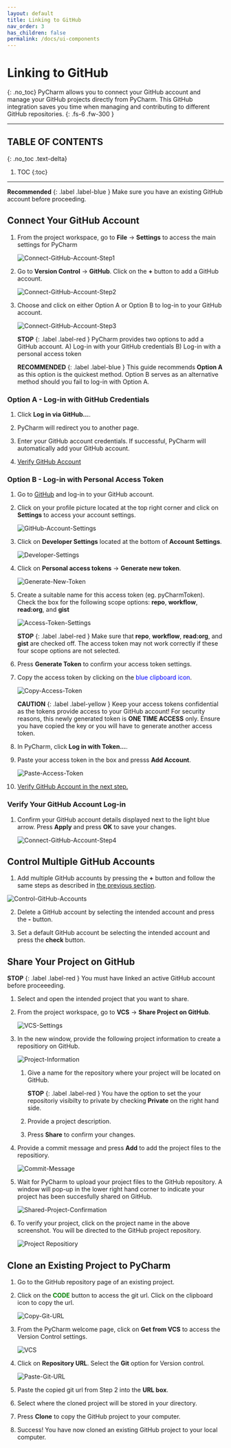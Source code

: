 ```yaml
---
layout: default
title: Linking to GitHub
nav_order: 3
has_children: false
permalink: /docs/ui-components
---
```


# Linking to GitHub
{: .no_toc}
PyCharm allows you to connect your GitHub account and manage your GitHub projects directly from PyCharm. This GitHub integration saves you time when managing and contributing to different GitHub repositories.
{: .fs-6 .fw-300 }

---
## TABLE OF CONTENTS
{: .no_toc .text-delta}
1. TOC
{:toc}
---

**Recommended**
{: .label .label-blue }
    Make sure you have an existing GitHub account before proceeding.

## Connect Your GitHub Account
1. From the project workspace, go to **File** -> **Settings** to access the main settings for PyCharm

    ![Connect-GitHub-Account-Step1](https://GitHub.com/sis00337/Pycharm-For-Dummies/blob/gh-pages/assets/images/Link-GitHub-AccountLogIn-1.png?raw=true "File -> Settings")

2.  Go to **Version Control** -> **GitHub**. Click on the **+** button to add a GitHub account.

    ![Connect-GitHub-Account-Step2](https://GitHub.com/sis00337/Pycharm-For-Dummies/blob/gh-pages/assets/images/Link-GitHub-AccountLogIn-2.png?raw=true "Version Control -> GitHub")

3.  Choose and click on either Option A or Option B to log-in to your GitHub account.

    ![Connect-GitHub-Account-Step3](https://GitHub.com/sis00337/Pycharm-For-Dummies/blob/gh-pages/assets/images/Link-GitHub-AccountLogIn-3.png?raw=true "Log-in Options A and B")

    **STOP**
    {: .label .label-red } 
        PyCharm provides two options to add a GitHub account.
        A) Log-in with your GitHub credentials
        B) Log-in with a personal access token
    
    **RECOMMENDED**
    {: .label .label-blue }
        This guide recommends **Option A** as this option is the quickest method.
        Option B serves as an alternative method should you fail to log-in with Option A.
    
### Option A - Log-in with GitHub Credentials ###
1. Click **Log in via GitHub...**.

2. PyCharm will redirect you to another page. 

3. Enter your GitHub account credentials. If successful, PyCharm will automatically add your GitHub account. 

4. [Verify GitHub Account](#verify-your-GitHub-account-log-in)

### Option B - Log-in with Personal Access Token ###
1. Go to [GitHub](https://GitHub.com/) and log-in to your GitHub account.

2. Click on your profile picture located at the top right corner and click on **Settings** to access your account settings.

    ![GitHub-Account-Settings](https://GitHub.com/sis00337/Pycharm-For-Dummies/blob/gh-pages/assets/images/Link-GitHub-AccessTokens-1.png?raw=true "GitHub Account Settings")

3. Click on **Developer Settings** located at the bottom of **Account Settings**.

    ![Developer-Settings](https://GitHub.com/sis00337/Pycharm-For-Dummies/blob/gh-pages/assets/images/Link-GitHub-AccessTokens-2.png?raw=true "Developer Settings")

4. Click on **Personal access tokens** -> **Generate new token**.

    ![Generate-New-Token](https://GitHub.com/sis00337/Pycharm-For-Dummies/blob/gh-pages/assets/images/Link-GitHub-AccessTokens-3.png?raw=true "Generate New Token")

5. Create a suitable name for this access token (eg. pyCharmToken). Check the box for the following scope options: **repo**, **workflow**, **read:org**, and **gist**

    ![Access-Token-Settings](https://GitHub.com/sis00337/Pycharm-For-Dummies/blob/gh-pages/assets/images/Link-GitHub-AccessTokens-4.png?raw=true "Access Token Settings")

    **STOP**
    {: .label .label-red }
        Make sure that **repo**, **workflow**, **read:org**, and **gist** are checked off.
        The access token may not work correctly if these four scope options are not selected.   

6. Press **Generate Token** to confirm your access token settings.

7. Copy the access token by clicking on the <span style="color:blue">blue clipboard icon</span>.

    ![Copy-Access-Token](https://GitHub.com/sis00337/Pycharm-For-Dummies/blob/gh-pages/assets/images/Link-GitHub-AccessTokens-5.png?raw=true "Copy Access Token")
    
    **CAUTION**
    {: .label .label-yellow }
        Keep your access tokens confidential as the tokens provide access to your GitHub account!
        For security reasons, this newly generated token is **ONE TIME ACCESS** only. 
        Ensure you have copied the key or you will have to generate another access token.

8. In PyCharm, click **Log in with Token...**.

9. Paste your access token in the box and presss **Add Account**. 

    ![Paste-Access-Token](https://GitHub.com/sis00337/Pycharm-For-Dummies/blob/gh-pages/assets/images/Link-GitHub-AccountLogIn-4.png?raw=true "Paste Access Token")

10. [Verify GitHub Account in the next step.](#verify-your-GitHub-account-log-in)

### Verify Your GitHub Account Log-in
1. Confirm your GitHub account details displayed next to the light blue arrow. Press **Apply** and press **OK** to save your changes. 

    ![Connect-GitHub-Account-Step4](https://GitHub.com/sis00337/Pycharm-For-Dummies/blob/gh-pages/assets/images/Link-GitHub-AccountLogIn-5.png?raw=true "Confirm Settings")

## Control Multiple GitHub Accounts
1. Add multiple GitHub accounts by pressing the **+** button and follow the same steps as described in [the previous section](#connect-your-GitHub-account).

  ![Control-GitHub-Accounts](https://GitHub.com/sis00337/Pycharm-For-Dummies/blob/gh-pages/assets/images/Link-GitHub-MultipleAccounts.png?raw=true "Control GitHub Accounts")

2. Delete a GitHub account by selecting the intended account and press the **-** button.

3. Set a default GitHub account be selecting the intended account and press the **check** button.

## Share Your Project on GitHub


**STOP**
{: .label .label-red }
    You must have linked an active GitHub account before proceeeding.
  
1. Select and open the intended project that you want to share.

2. From the project workspace, go to **VCS** -> **Share Project on GitHub**.

    ![VCS-Settings](https://GitHub.com/sis00337/Pycharm-For-Dummies/blob/gh-pages/assets/images/Link-GitHub-ShareProject-1.png?raw=true "VCS -> Share Project on GitHub")

3. In the new window, provide the following project information to create a repositiory on GitHub.

    ![Project-Information](https://GitHub.com/sis00337/Pycharm-For-Dummies/blob/gh-pages/assets/images/Link-GitHub-ShareProject-2.png?raw=true "Project Information")
    
    1. Give a name for the repository where your project will be located on GitHub.
    
        **STOP**
        {: .label .label-red }
            You have the option to set the your repositoriy visibilty to private
            by checking **Private** on the right hand side.
   
    2. Provide a project description.
    
    3. Press **Share** to confirm your changes.

4. Provide a commit message and press **Add** to add the project files to the repositiory.

    ![Commit-Message](https://GitHub.com/sis00337/Pycharm-For-Dummies/blob/gh-pages/assets/images/Link-GitHub-ShareProject-3.png?raw=true "Commit Message")

5. Wait for PyCharm to upload your project files to the GitHub repository. A window will pop-up in the lower right hand corner to indicate your project has been succesfully shared on GitHub.

    ![Shared-Project-Confirmation](https://GitHub.com/sis00337/Pycharm-For-Dummies/blob/gh-pages/assets/images/Link-GitHub-ShareProject-4.png?raw=true "Shared Project Confirmation")

6. To verify your project, click on the project name in the above screenshot. You will be directed to the GitHub project repository.

    ![Project Repositiory](https://GitHub.com/sis00337/Pycharm-For-Dummies/blob/gh-pages/assets/images/Link-GitHub-ShareProject-5.png?raw=true "Project Repositiory")

## Clone an Existing Project to PyCharm
1. Go to the GitHub repository page of an existing project.

2. Click on the <span style="color:green">**CODE**</span> button to access the git url. Click on the clipboard icon to copy the url.

    ![Copy-Git-URL](https://GitHub.com/sis00337/Pycharm-For-Dummies/blob/gh-pages/assets/images/Link-GitHub-CloneRepo-1.png?raw=true "Copy Git URL")

3. From the PyCharm welcome page, click on **Get from VCS** to access the Version Control settings.

    ![VCS](https://GitHub.com/sis00337/Pycharm-For-Dummies/blob/gh-pages/assets/images/Link-GitHub-CloneRepo-2.png?raw=true "VCS")

4. Click on **Repository URL**. Select the **Git** option for Version control.

    ![Paste-Git-URL](https://GitHub.com/sis00337/Pycharm-For-Dummies/blob/gh-pages/assets/images/Link-GitHub-CloneRepo-3.png?raw=true "Paste Git URL")

5. Paste the copied git url from Step 2 into the **URL box**.

6. Select where the cloned project will be stored in your directory.

7. Press **Clone** to copy the GitHub project to your computer.

8. Success! You have now cloned an existing GitHub project to your local computer.
